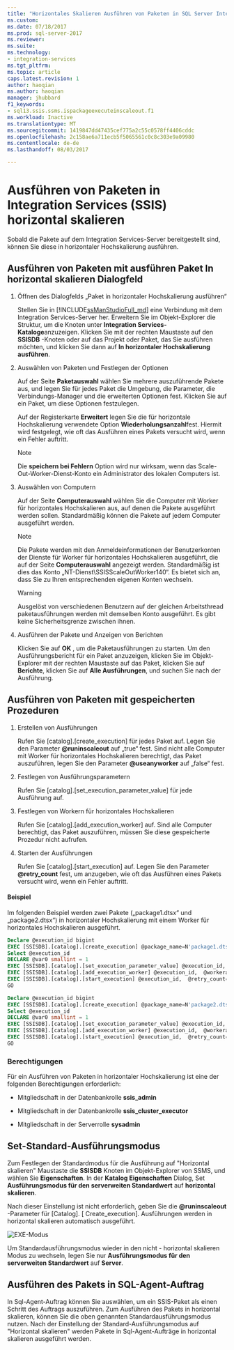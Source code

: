 ```yaml
---
title: "Horizontales Skalieren Ausführen von Paketen in SQL Server Integration Services (SSIS) | Microsoft Docs"
ms.custom: 
ms.date: 07/18/2017
ms.prod: sql-server-2017
ms.reviewer: 
ms.suite: 
ms.technology:
- integration-services
ms.tgt_pltfrm: 
ms.topic: article
caps.latest.revision: 1
author: haoqian
ms.author: haoqian
manager: jhubbard
f1_keywords:
- sql13.ssis.ssms.ispackageexecuteinscaleout.f1
ms.workload: Inactive
ms.translationtype: MT
ms.sourcegitcommit: 1419847dd47435cef775a2c55c0578ff4406cddc
ms.openlocfilehash: 2c158ae6a711ecb5f5065561c0c8c303e9a09980
ms.contentlocale: de-de
ms.lasthandoff: 08/03/2017

---
```


# <a name="run-packages-in-integration-services-ssis-scale-out"></a>Ausführen von Paketen in Integration Services (SSIS) horizontal skalieren
Sobald die Pakete auf dem Integration Services-Server bereitgestellt sind, können Sie diese in horizontaler Hochskalierung ausführen.

## <a name="run-packages-with-execute-package-in-scale-out-dialog"></a>Ausführen von Paketen mit ausführen Paket In horizontal skalieren Dialogfeld 

1. Öffnen des Dialogfelds „Paket in horizontaler Hochskalierung ausführen“

    Stellen Sie in [!INCLUDE[ssManStudioFull_md](../../includes/ssmanstudiofull-md.md)] eine Verbindung mit dem Integration Services-Server her. Erweitern Sie im Objekt-Explorer die Struktur, um die Knoten unter **Integration Services-Kataloge**anzuzeigen. Klicken Sie mit der rechten Maustaste auf den **SSISDB** -Knoten oder auf das Projekt oder Paket, das Sie ausführen möchten, und klicken Sie dann auf **In horizontaler Hochskalierung ausführen**.

2. Auswählen von Paketen und Festlegen der Optionen

    Auf der Seite **Paketauswahl** wählen Sie mehrere auszuführende Pakete aus, und legen Sie für jedes Paket die Umgebung, die Parameter, die Verbindungs-Manager und die erweiterten Optionen fest. Klicken Sie auf ein Paket, um diese Optionen festzulegen.
    
    Auf der Registerkarte **Erweitert** legen Sie die für horizontale Hochskalierung verwendete Option **Wiederholungsanzahl**fest. Hiermit wird festgelegt, wie oft das Ausführen eines Pakets versucht wird, wenn ein Fehler auftritt.

    > [!Note]
    > Die **speichern bei Fehlern** Option wird nur wirksam, wenn das Scale-Out-Worker-Dienst-Konto ein Administrator des lokalen Computers ist.

3. Auswählen von Computern

    Auf der Seite **Computerauswahl** wählen Sie die Computer mit Worker für horizontales Hochskalieren aus, auf denen die Pakete ausgeführt werden sollen. Standardmäßig können die Pakete auf jedem Computer ausgeführt werden. 

   > [!Note] 
   > Die Pakete werden mit den Anmeldeinformationen der Benutzerkonten der Dienste für Worker für horizontales Hochskalieren ausgeführt, die auf der Seite **Computerauswahl** angezeigt werden. Standardmäßig ist dies das Konto „NT-Dienst\SSISScaleOutWorker140“. Es bietet sich an, dass Sie zu Ihren entsprechenden eigenen Konten wechseln.

   >[!WARNING]
   >Ausgelöst von verschiedenen Benutzern auf der gleichen Arbeitsthread paketausführungen werden mit demselben Konto ausgeführt. Es gibt keine Sicherheitsgrenze zwischen ihnen. 

4. Ausführen der Pakete und Anzeigen von Berichten 

    Klicken Sie auf **OK** , um die Paketausführungen zu starten. Um den Ausführungsbericht für ein Paket anzuzeigen, klicken Sie im Objekt-Explorer mit der rechten Maustaste auf das Paket, klicken Sie auf **Berichte**, klicken Sie auf **Alle Ausführungen**, und suchen Sie nach der Ausführung.
    
## <a name="run-packages-with-stored-procedures"></a>Ausführen von Paketen mit gespeicherten Prozeduren

1. Erstellen von Ausführungen

    Rufen Sie [catalog].[create_execution] für jedes Paket auf. Legen Sie den Parameter **@runinscaleout** auf „true“ fest. Sind nicht alle Computer mit Worker für horizontales Hochskalieren berechtigt, das Paket auszuführen, legen Sie den Parameter **@useanyworker** auf „false“ fest.   

2. Festlegen von Ausführungsparametern

    Rufen Sie [catalog].[set_execution_parameter_value] für jede Ausführung auf.

3. Festlegen von Workern für horizontales Hochskalieren

    Rufen Sie [catalog].[add_execution_worker] auf. Sind alle Computer berechtigt, das Paket auszuführen, müssen Sie diese gespeicherte Prozedur nicht aufrufen. 

4. Starten der Ausführungen

    Rufen Sie [catalog].[start_execution] auf. Legen Sie den Parameter **@retry_count** fest, um anzugeben, wie oft das Ausführen eines Pakets versucht wird, wenn ein Fehler auftritt.
    
#### <a name="example"></a>Beispiel
Im folgenden Beispiel werden zwei Pakete („package1.dtsx“ und „package2.dtsx“) in horizontaler Hochskalierung mit einem Worker für horizontales Hochskalieren ausgeführt.  

```sql
Declare @execution_id bigint
EXEC [SSISDB].[catalog].[create_execution] @package_name=N'package1.dtsx', @execution_id=@execution_id OUTPUT, @folder_name=N'folder1', @project_name=N'project1', @use32bitruntime=False, @reference_id=Null, @useanyworker=False, @runinscaleout=True
Select @execution_id
DECLARE @var0 smallint = 1
EXEC [SSISDB].[catalog].[set_execution_parameter_value] @execution_id,  @object_type=50, @parameter_name=N'LOGGING_LEVEL', @parameter_value=@var0
EXEC [SSISDB].[catalog].[add_execution_worker] @execution_id,  @workeragent_id=N'64c020e2-f819-4c2d-a22f-efb31a91e70a'
EXEC [SSISDB].[catalog].[start_execution] @execution_id,  @retry_count=0
GO

Declare @execution_id bigint
EXEC [SSISDB].[catalog].[create_execution] @package_name=N'package2.dtsx', @execution_id=@execution_id OUTPUT, @folder_name=N'folder2', @project_name=N'project2', @use32bitruntime=False, @reference_id=Null, @useanyworker=False, @runinscaleout=True
Select @execution_id
DECLARE @var0 smallint = 1
EXEC [SSISDB].[catalog].[set_execution_parameter_value] @execution_id,  @object_type=50, @parameter_name=N'LOGGING_LEVEL', @parameter_value=@var0
EXEC [SSISDB].[catalog].[add_execution_worker] @execution_id,  @workeragent_id=N'64c020e2-f819-4c2d-a22f-efb31a91e70a'
EXEC [SSISDB].[catalog].[start_execution] @execution_id,  @retry_count=0
GO
```

### <a name="permissions"></a>Berechtigungen
Für ein Ausführen von Paketen in horizontaler Hochskalierung ist eine der folgenden Berechtigungen erforderlich:

-   Mitgliedschaft in der Datenbankrolle **ssis_admin**  

-   Mitgliedschaft in der Datenbankrolle **ssis_cluster_executor**  
  
-   Mitgliedschaft in der Serverrolle **sysadmin**  

## <a name="set-default-execution-mode"></a>Set-Standard-Ausführungsmodus
Zum Festlegen der Standardmodus für die Ausführung auf "Horizontal skalieren" Maustaste die **SSISDB** Knoten im Objekt-Explorer von SSMS, und wählen Sie **Eigenschaften**.
In der **Katalog Eigenschaften** Dialog, Set **Ausführungsmodus für den serverweiten Standardwert** auf **horizontal skalieren**.

Nach dieser Einstellung ist nicht erforderlich, geben Sie die  **@runinscaleout**  -Parameter für [Catalog]. [ Create_execution]. Ausführungen werden in horizontal skalieren automatisch ausgeführt. 

![EXE-Modus](media\exe-mode.PNG)

Um Standardausführungsmodus wieder in den nicht - horizontal skalieren Modus zu wechseln, legen Sie nur **Ausführungsmodus für den serverweiten Standardwert** auf **Server**.

## <a name="run-package-in-sql-agent-job"></a>Ausführen des Pakets in SQL-Agent-Auftrag
In Sql-Agent-Auftrag können Sie auswählen, um ein SSIS-Paket als einen Schritt des Auftrags auszuführen. Zum Ausführen des Pakets in horizontal skalieren, können Sie die oben genannten Standardausführungsmodus nutzen. Nach der Einstellung der Standard-Ausführungsmodus auf "Horizontal skalieren" werden Pakete in Sql-Agent-Aufträge in horizontal skalieren ausgeführt werden.

